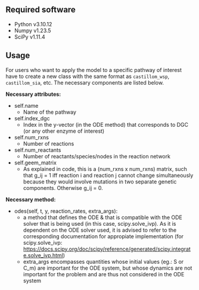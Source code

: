 Required software
--------

- Python v3.10.12
- Numpy v1.23.5
- SciPy v1.11.4

Usage
--------

For users who want to apply the model to a specific pathway of interest have to create a new class with the same format as `castillom_wsp`, `castillom_sia`, etc. The necessary components are listed below. 

**Necessary attributes:**

- self.name
  - Name of the pathway
- self.index_dgc
  - Index in the y-vector (in the ODE method) that corresponds to DGC (or any other enzyme of interest)
- self.num_rxns
  - Number of reactions
- self.num_reactants
  - Number of reactants/species/nodes in the reaction network
- self.geem_matrix
  - As explained in code, this is a (num_rxns x num_rxns) matrix, such that g_ij = 1 iff reaction i and reaction j cannot change simultaneously because they would involve mutations in two separate genetic components. Otherwise g_ij = 0.


**Necessary method:**

- odes(self, t, y, reaction_rates, extra_args):
  - a method that defines the ODE & that is compatible with the ODE solver that is being used (in this case, scipy.solve_ivp). As it is dependent on the ODE solver used, it is advised to refer to the corresponding documentation for appropiate implementation (for scipy.solve_ivp: https://docs.scipy.org/doc/scipy/reference/generated/scipy.integrate.solve_ivp.html)
  - extra_args encompasses quantities whose initial values (eg.: S or C_m) are important for the ODE system, but whose dynamics are not important for the problem and are thus not considered in the ODE system

